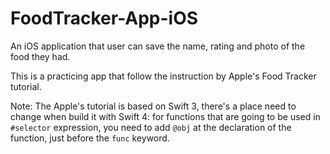 # FoodTracker-App-iOS
An iOS application that user can save the name, rating and photo of the food they had. 

This is a practicing app that follow the instruction by Apple's Food Tracker tutorial. 

Note:
The Apple's tutorial is based on Swift 3, there's a place need to change when build it with Swift 4: for functions that are going to be used in `#selector` expression, you need to add `@obj` at the declaration of the function, just before the `func` keyword. 
